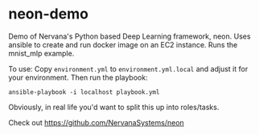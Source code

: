 # neon-demo
Demo of Nervana's Python based Deep Learning framework, neon. Uses ansible to create and run docker image on an EC2 instance. Runs the mnist_mlp example.

To use: Copy `environment.yml` to `environment.yml.local` and adjust it for your environment. Then run the playbook: 

`ansible-playbook -i localhost playbook.yml`

Obviously, in real life you'd want to split this up into roles/tasks.

Check out https://github.com/NervanaSystems/neon
